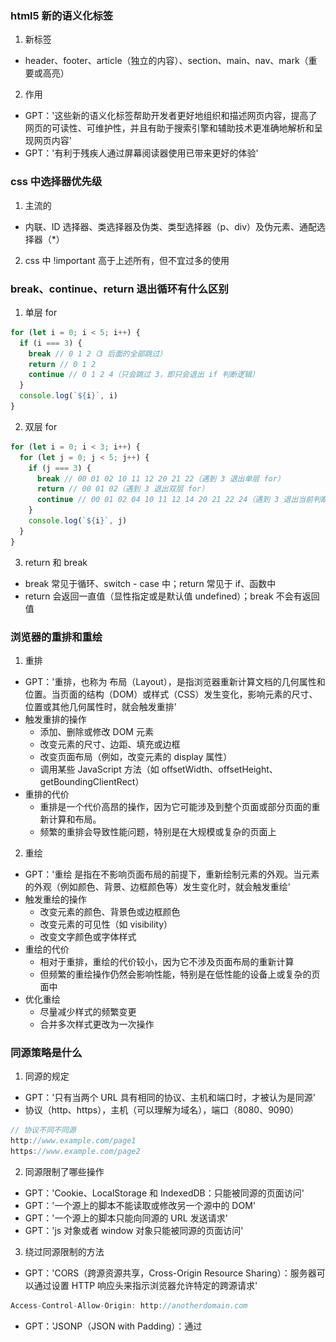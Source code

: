 ### html5 新的语义化标签
1. 新标签
- header、footer、article（独立的内容）、section、main、nav、mark（重要或高亮）

2. 作用
- GPT：'这些新的语义化标签帮助开发者更好地组织和描述网页内容，提高了网页的可读性、可维护性，并且有助于搜索引擎和辅助技术更准确地解析和呈现网页内容'
- GPT：'有利于残疾人通过屏幕阅读器使用已带来更好的体验'

### css 中选择器优先级
1. 主流的
- 内联、ID 选择器、类选择器及伪类、类型选择器（p、div）及伪元素、通配选择器（*）

2. css 中 !important 高于上述所有，但不宜过多的使用

### break、continue、return 退出循环有什么区别
1. 单层 for
```JavaScript
for (let i = 0; i < 5; i++) {
  if (i === 3) {
    break // 0 1 2（3 后面的全部跳过）
    return // 0 1 2
    continue // 0 1 2 4（只会跳过 3，即只会退出 if 判断逻辑）
  }
  console.log(`${i}`, i)
}
```

2. 双层 for
```JavaScript
for (let i = 0; i < 3; i++) {
  for (let j = 0; j < 5; j++) {
    if (j === 3) {
      break // 00 01 02 10 11 12 20 21 22（遇到 3 退出单层 for）
      return // 00 01 02（遇到 3 退出双层 for）
      continue // 00 01 02 04 10 11 12 14 20 21 22 24（遇到 3 退出当前判断逻辑即 if 判断）
    }
    console.log(`${i}`, j)
  }
}
```

3. return 和 break
- break 常见于循环、switch - case 中；return 常见于 if、函数中
- return 会返回一直值（显性指定或是默认值 undefined）；break 不会有返回值

### 浏览器的重排和重绘
1. 重排
- GPT：'重排，也称为 布局（Layout），是指浏览器重新计算文档的几何属性和位置。当页面的结构（DOM）或样式（CSS）发生变化，影响元素的尺寸、位置或其他几何属性时，就会触发重排'
- 触发重排的操作
  - 添加、删除或修改 DOM 元素
  - 改变元素的尺寸、边距、填充或边框
  - 改变页面布局（例如，改变元素的 display 属性）
  - 调用某些 JavaScript 方法（如 offsetWidth、offsetHeight、getBoundingClientRect）
- 重排的代价
  - 重排是一个代价高昂的操作，因为它可能涉及到整个页面或部分页面的重新计算和布局。
  - 频繁的重排会导致性能问题，特别是在大规模或复杂的页面上

2. 重绘
- GPT：'重绘 是指在不影响页面布局的前提下，重新绘制元素的外观。当元素的外观（例如颜色、背景、边框颜色等）发生变化时，就会触发重绘'
- 触发重绘的操作
  - 改变元素的颜色、背景色或边框颜色
  - 改变元素的可见性（如 visibility）
  - 改变文字颜色或字体样式
- 重绘的代价
  - 相对于重排，重绘的代价较小，因为它不涉及页面布局的重新计算
  - 但频繁的重绘操作仍然会影响性能，特别是在低性能的设备上或复杂的页面中
- 优化重绘
  - 尽量减少样式的频繁变更
  - 合并多次样式更改为一次操作

### 同源策略是什么
1. 同源的规定
- GPT：'只有当两个 URL 具有相同的协议、主机和端口时，才被认为是同源'
- 协议（http、https），主机（可以理解为域名），端口（8080、9090）
```JavaScript
// 协议不同不同源
http://www.example.com/page1
https://www.example.com/page2
```

2. 同源限制了哪些操作
- GPT：'Cookie、LocalStorage 和 IndexedDB：只能被同源的页面访问'
- GPT：'一个源上的脚本不能读取或修改另一个源中的 DOM'
- GPT：'一个源上的脚本只能向同源的 URL 发送请求'
- GPT：'js 对象或者 window 对象只能被同源的页面访问'

3. 绕过同源限制的方法
- GPT：'CORS（跨源资源共享，Cross-Origin Resource Sharing）：服务器可以通过设置 HTTP 响应头来指示浏览器允许特定的跨源请求'
```JavaScript
Access-Control-Allow-Origin: http://anotherdomain.com
```
- GPT：'JSONP（JSON with Padding）：通过 <script> 标签来加载跨源的 JSON 数据。这种方法只适用于 GET 请求'
```JavaScript
<script src="http://anotherdomain.com/data.json?callback=myCallback"></script>
```
- GPT：'代理服务器：通过同源的服务器代理请求到不同源的服务器，再返回结果给浏览器'
```JavaScript
// 01 - 客户端 a 和服务端 b 不同源，通过代理服务器 c 来解决
// 02 - 客户端 a 和代理服务器 c 同源
// 03 - 代理服务器 c 和服务端 b 为服务端间的通信没有同源限制
```


### 常见的 http 状态码有哪些（403、5xx、3xx、2xx）
1. code 分类
- ![code 分类](../interview-note/image/20240709-http-code.png)

2. 200 ok 表示请求成功

3. 400 Bad Request
- MDN：'由于被认为是客户端错误（例如，错误的请求语法、无效的请求消息帧或欺骗性的请求路由），服务器无法或不会处理请求'
- get 用了 post 方法；post url 拼接参数用了 formData

4. 403 Forbidden
- MDN：'客户端没有访问内容的权限；也就是说，它是未经授权的，因此服务器拒绝提供请求的资源。与 401 Unauthorized 不同，服务器知道客户端的身份'

5. 404 Not Found
- MDN：'服务器找不到请求的资源。在浏览器中，这意味着无法识别 URL。在 API 中，这也可能意味着端点有效，但资源本身不存在。服务器也可以发送此响应，而不是 403 Forbidden，以向未经授权的客户端隐藏资源的存在。这个响应代码可能是最广为人知的，因为它经常出现在网络上'

6. 500 Internal server Error
- MDN：'服务器遇到了不知道如何处理的情况'
- 一般出现在后端服务还没启动或者正在启动的过程 api 响应会是 500

7. 502 Bad Gateway
- MDN：'此错误响应表明服务器作为网关需要得到一个处理这个请求的响应，但是得到一个错误的响应'
- 网关相关

8. 503 Service Unavailable
- MDN：'服务器没有准备好处理请求。常见原因是服务器因维护或重载而停机。请注意，与此响应一起，应发送解释问题的用户友好页面。这个响应应该用于临时条件和如果可能的话，HTTP 标头 Retry-After 字段应该包含恢复服务之前的估计时间。网站管理员还必须注意与此响应一起发送的与缓存相关的标头，因为这些临时条件响应通常不应被缓存'

### css 的引入方式有哪些
1. link 标签对引入外部 css 文件
```JavaScript
// 本地
<head>
  <link rel="stylesheet" href="styles.css">
</head>
<body>
  <div class="example">Hello World</div>
</body>

// cdn
<head>
  <link
    rel="stylesheet"
    href="https://stackpath.bootstrapcdn.com/bootstrap/4.5.2/css/bootstrap.min.css"
  >
</head>
<body>
  <div class="container">
    <h1>Hello, world!</h1>
  </div>
</body>
```

2. @import 在 style 标签对中引入 css
```CSS
/* styles.css */
/* 同样可以引入本地、cdn 文件 */
@import url("other-styles.css");
@import url('https://stackpath.bootstrapcdn.com/bootstrap/4.5.2/css/bootstrap.min.css');

.example {
  color: green;
  font-size: 16px;
}
```

3. link 和 @import 的区别
- GPT：'加载顺序：@import 引入的样式会在页面加载完成后进行处理，可能会导致渲染阻塞和样式的延迟应用。因此，不推荐在生产环境中大量使用 @import'
- GPT：'性能问题：与直接在 <link> 标签中引入样式相比，@import 的加载性能较差。尽量使用 <link> 标签来引入外部样式表'
- GPT：'@import 必须放在 CSS 文件或 style 标签的最前面，不能出现在任何其他 CSS 规则之后'

### vu2、vue3 的区别
1. 按需引入的方式 composition api

2. hooks

3. 更好的 ts 支持

4. 响应式的实现方式不同，通过 Proxy 来实现，Proxy 可以监听数组和对象的新增或删除属性，解决了 Vue 2 中的一些限制

### async await 是用来编写同步代码的嘛
1. async await 使得一些异步操作代码（延时执行的回调函数、延时执行的 Promise）可以同步执行

2. async await 不会阻塞事件循环（还是不太理解）
```JavaScript
// GPT：'在 func 函数内部，执行到 await 时，函数暂停，但事件循环继续运行，不会被阻塞。事件循环仍然可以处理其他异步任务或事件，即使此时没有其他任务，事件循环仍然处于等待状态，准备处理未来到达的任务（有可以做其它事情的能力但没其它事情可做）。这样，应用程序可以保持响应性'
// 当代码中不只有 func 函数的时候 func 函数 await 时事件循环可以走其他的代码逻辑
async function func() {
  console.log('1')
  await new Promise((resolve) =>
    setTimeout(() => {
      console.log('3')
      resolve()
    }, 1000)
  )
  console.log('2')
}

func() // 1 3 2
```

### vue2 中 data 的定义为什么需要是函数 return 而不是一个对象这样
1. 可以理解为一种闭包，通过隔离数据的方式来使得各个组件实例互不影响

2. GPT
- '独立的组件实例状态：每个组件实例都会有一个独立的 data 对象。通过函数返回对象的方式，可以确保每个组件实例的 data 状态是独立的，不会相互影响'
- '避免数据共享：如果 data 直接是一个对象，那么所有组件实例将共享同一个 data 对象，导致一个组件实例中的数据变化会影响到其他组件实例，这通常不是期望的行为'

### 数组去重有哪些方法
1. set
```JavaScript
const array = [1, 2, 2, 3, 4, 4, 5];
const uniqueArray = [...new Set(array)];

console.log(uniqueArray); // [1, 2, 3, 4, 5]
```

2. filter + indexOf
```JavaScript
const array = [1, 2, 2, 3, 4, 4, 5];
const uniqueArray = array.filter((item, index) => array.indexOf(item) === index);

console.log(uniqueArray); // [1, 2, 3, 4, 5]
```

3. reduce
```JavaScript
const array = [1, 2, 2, 3, 4, 4, 5];
const uniqueArray = array.reduce((acc, item) => {
  if (!acc.includes(item)) {
    acc.push(item);
  }
  return acc;
}, []);

console.log(uniqueArray); // [1, 2, 3, 4, 5]
```

4. 利用对象键或者 Map 键的唯一性
```JavaScript
// Object
const array = [1, 2, 2, 3, 4, 4, 5];
const uniqueObj = {};
const uniqueArray = array.filter(item => {
  if (!uniqueObj[item]) {
    uniqueObj[item] = true;
    return true;
  }
  return false;
});

console.log(uniqueArray); // [1, 2, 3, 4, 5]

// Map
const array = [1, 2, 2, 3, 4, 4, 5];
const map = new Map();
const uniqueArray = [];

array.forEach(item => {
  if (!map.has(item)) {
    map.set(item, true);
    uniqueArray.push(item);
  }
});

console.log(uniqueArray); // [1, 2, 3, 4, 5]
```

5. lodash 库
```JavaScript
const _ = require('lodash'); // 或者使用 <script src="https://cdn.jsdelivr.net/npm/lodash/lodash.min.js"></script>
const array = [1, 2, 2, 3, 4, 4, 5];
const uniqueArray = _.uniq(array);

console.log(uniqueArray); // [1, 2, 3, 4, 5]
```

### 箭头函数有自己的 argments 嘛
1. 箭头函数没有自己的 argments
```JavaScript
const arrowFunc = () => {
  console.log(arguments)
}
function func() {
  console.log(arguments)
}
// GPT：'因为箭头函数不会创建自己的 arguments 对象。它会引用其外部作用域中的 arguments 对象，但在这个例子中，外部作用域是全局作用域，arguments 并不存在或未定义。因此，可能会抛出错误或者输出一个空的 arguments 对象或 undefined'
arrowFunc(1, 2, 3) // 输出一推奇怪的东西
func(1, 2, 3) // [Arguments] { '0': 1, '1': 2, '2': 3 }
```

2. 箭头函数的 this 是其定义时父级作用域的 this（最顶层就是 window、global）

3. 箭头函数不能用作构造函数
- 没有 this 绑定、没有 prototype 属性
```JavaScript
// 箭头函数不能作为构造函数
const ArrowFunc = () => {
  this.value = 42;
};
// 尝试用箭头函数作为构造函数
try {
  const obj = new ArrowFunc();
} catch (e) {
  console.log(e); // TypeError: ArrowFunc is not a constructor
}

// es5
function NormalFunc() {
  this.value = 42;
}
const obj = new NormalFunc();
console.log(obj.value); // 42

// es6
class MyClass {
  constructor() {
    this.value = 42;
  }
}
const obj = new MyClass();
console.log(obj.value); // 42
```

### 伪类、伪元素
1. 伪类
- 用于选择元素的特殊状态，如 hover、focus、visited 等

2. 伪元素
- 用于选择元素的一部分或创建新的虚拟元素
- GPT：'伪元素在样式上存在，可以应用 CSS 样式、插入内容，但在实际的 DOM 树中并不存在对应的节点'
```CSS
p::before {
  /* 实际的 DOM 树上并没有 Note 对应的节点 */
  content: "Note: "; /* 在段落前插入 "Note: " */
}
```

3. 单冒号和双冒号并不能判断是伪类还是伪元素
- GPT：'在 CSS2 中，伪类和伪元素都使用单冒号'
- GPT：'在 CSS3 中，为了区分伪类和伪元素，规定伪元素使用双冒号 ::，而伪类仍使用单冒号 :。不过，现代浏览器大多也支持用单冒号表示伪元素（为向后兼容）'
